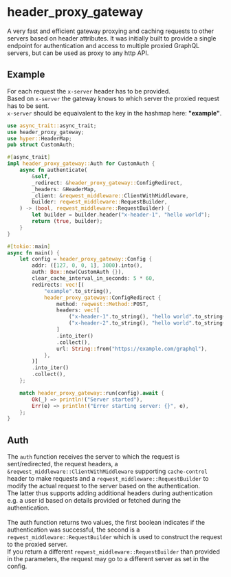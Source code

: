 # header_proxy_gateway

A very fast and efficient gateway proxying and caching requests to other servers based on header attributes.
It was initially built to provide a single endpoint for authentication and access to multiple proxied GraphQL servers, but can be used as proxy to any http API.


## Example
For each request the `x-server` header has to be provided.<br>
Based on `x-server` the gateway knows to which server the proxied request has to be sent.<br> `x-server` should be equaivalent to the key in the hashmap here: **"example"**.<br>

```rust
use async_trait::async_trait;
use header_proxy_gateway;
use hyper::HeaderMap;
pub struct CustomAuth;

#[async_trait]
impl header_proxy_gateway::Auth for CustomAuth {
    async fn authenticate(
        &self,
        _redirect: &header_proxy_gateway::ConfigRedirect,
        _headers: &HeaderMap,
        _client: &reqwest_middleware::ClientWithMiddleware,
        builder: reqwest_middleware::RequestBuilder,
    ) -> (bool, reqwest_middleware::RequestBuilder) {
        let builder = builder.header("x-header-1", "hello world");
        return (true, builder);
    }
}

#[tokio::main]
async fn main() {
    let config = header_proxy_gateway::Config {
        addr: ([127, 0, 0, 1], 3000).into(),
        auth: Box::new(CustomAuth {}),
        clear_cache_interval_in_seconds: 5 * 60,
        redirects: vec![(
            "example".to_string(),
            header_proxy_gateway::ConfigRedirect {
                method: reqwest::Method::POST,
                headers: vec![
                    ("x-header-1".to_string(), "hello world".to_string()),
                    ("x-header-2".to_string(), "hello world".to_string()),
                ]
                .into_iter()
                .collect(),
                url: String::from("https://example.com/graphql"),
            },
        )]
        .into_iter()
        .collect(),
    };

    match header_proxy_gateway::run(config).await {
        Ok(_) => println!("Server started"),
        Err(e) => println!("Error starting server: {}", e),
    };
}
```

## Auth
The `auth` function receives the server to which the request is sent/redirected, the request headers, a `&reqwest_middleware::ClientWithMiddleware` supporting `cache-control` header to make requests and a `reqwest_middleware::RequestBuilder` to modify the actual request to the server based on the authentication.<br>
The latter thus supports adding additional headers during authentication e.g. a user id based on details provided or fetched during the authentication.<br><br>
The auth function returns two values, the first boolean indicates if the authentication was successful, the second is a `reqwest_middleware::RequestBuilder` which is used to construct the request to the proxied server.<br>
If you return a different `reqwest_middleware::RequestBuilder` than provided in the parameters, the request may go to a different server as set in the config.
